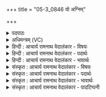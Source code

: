 +++
title = "05-3_0846 यो अग्निम्"

+++
<details><summary>पदपाठः</summary>

यः꣢। अ꣣ग्नि꣢म्। दे꣣व꣡वी꣢तये। दे꣣व꣢। वी꣡तये। हवि꣡ष्मा꣢न्। आ꣣वि꣡वा꣢सति। आ꣣। वि꣡वा꣢꣯सति। त꣡स्मै꣢꣯। पा꣣वक। मृडय। ८४६।
</details>

<details><summary>अधिमन्त्रम् (VC)</summary>

- अग्निः
- मेधातिथिः काण्वः
- गायत्री
- षड्जः
</details>

<details><summary>हिन्दी : आचार्य रामनाथ वेदालंकार - विषयः</summary>

अगले मन्त्र में पुनः वही विषय है।
</details>

<details><summary>हिन्दी : आचार्य रामनाथ वेदालंकार - पदार्थः</summary>

पदार्थान्वय -  प्रथम—परमात्मा के पक्ष में। (यः) जो (हविष्मान्) आत्मसमर्पणवाला उपासक (देववीतये) दिव्य गुण-कर्मों की प्राप्ति के लिए (अग्निम्) सब सुख प्राप्त करानेवाले तुझ परमात्मा को (आ विवासति) पूजता है, (तस्मै) उस उपासक को, हे (पावक) पवित्रतादायक परमात्मन् ! आप (मृडय) सुखी कीजिए ॥ द्वितीय—यज्ञ के पक्ष में। (यः) जो (हविष्मान्) उत्तम होम के द्रव्यों से युक्त याज्ञिक मनुष्य (देववीतये) तेज की प्राप्ति के लिए अथवा दिव्य सुख के सम्पादनार्थ (अग्निम्) तुझ यज्ञाग्नि का (आ विवासति) होम से सत्कार करता है (तस्मै) उसे, हे (पावक) वायुशुद्धि तथा हृदयशुद्धि करनेवाले यज्ञाग्नि ! तू (मृडय) आरोग्य आदि प्राप्त कराने के द्वारा सुखी कर, अर्थात् यज्ञाग्नि सुखी करे ॥३॥ यहाँ श्लेषालङ्कार है ॥३॥
</details>

<details><summary>हिन्दी : आचार्य रामनाथ वेदालंकार - भावार्थः</summary>

भावार्थ -  जैसे श्रद्धा के साथ आत्मसमर्पणपूर्वक उपासना किया गया परमेश्वर दिव्य गुण-कर्मों को प्रेरित करता है, वैसे ही उत्तमोत्तम हव्य-द्रव्यों से होम किया हुआ यज्ञाग्नि आरोग्य प्रदान से तथा हृदय में तेज, शूरता आदि दिव्य गुणों की प्रदीप्ति से सुखी करता है ॥३॥
</details>

<details><summary>संस्कृत : आचार्य रामनाथ वेदालंकार - विषयः</summary>

अथ पुनस्तमेव विषयमाह।
</details>

<details><summary>संस्कृत : आचार्य रामनाथ वेदालंकार - पदार्थः</summary>

पदार्थान्वय -  प्रथमः—परमात्मपरः। (यः हविष्मान्) आत्मसमर्पणवान् उपासको जनः (देववीतये) दिव्यगुणकर्मणां प्राप्तये (अग्निम्) सर्वसुखप्रापकं परमात्मानं त्वाम् (आविवासति) परिचरति। [विवासतिः परिचरणकर्मा। निघं० ३।५।] (तस्मै) तम् उपासकम्। [अत्र कर्मणि चतुर्थी।] हे (पावक) पवित्रतासम्पादक परमात्मन् ! त्वम् (मृडय सुखय) ॥ द्वितीयः—यज्ञपरः। (यः हविष्मान्) उत्तमानि होतुं योग्यानि द्रव्याणि विद्यन्ते यस्य सः याज्ञिको जनः (देववीतये) तेजःप्राप्तये दिव्यसुखसम्पादनाय वा (अग्निम्) यज्ञवह्निं त्वाम् (आ विवासति) होमेन सत्करोति (तस्मै) तम्, हे (पावक) वायुशुद्धेः हृदयशुद्धेश्च सम्पादक यज्ञवह्ने ! त्वम् (मृडय) आरोग्यादिप्रापणेन सुखय। पावकोऽग्निः सुखयतु इति तात्पर्यम् ॥३॥२ अत्र श्लेषालङ्कारः ॥३॥
</details>

<details><summary>संस्कृत : आचार्य रामनाथ वेदालंकार - भावार्थः</summary>

भावार्थ -  यथा श्रद्धयाऽऽत्मसमर्पणेनोपासितः परमेश्वरो दिव्यगुणकर्माणि प्रेरयति तथोत्तमोत्तमहव्यद्रव्यैर्हुतो यज्ञवह्निरारोग्यप्रदानेन हृदि तेजःशौर्यादिदिव्यगुणानां समेधनेन च सुखयति ॥३॥
</details>

<details><summary>संस्कृत : आचार्य रामनाथ वेदालंकार - पादटिप्पनी</summary>

टिप्पनी -   १. ऋ० १।१२।९। २. ऋग्भाष्ये दयानन्दस्वामिना मन्त्रोऽयं श्लेषेण परमेश्वरविषये भौतिकाग्निविषये च व्याख्यातः।
</details>